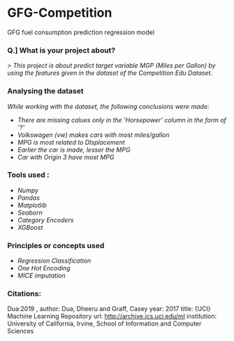 # GFG-Competition
GFG fuel consumption prediction regression model
<h3>Q.] What is your project about?</h3>
<p><em>> This project is about predict target variable MGP (Miles per Gallon) by using the features given in the dataset of the Competition Edu Dataset.</em></p>

<h3>Analysing the dataset</h3>
<p><em>While working with the dataset, the following conclusions were made:
<ul>
    <li>There are missing calues only in the 'Horsepower' column in the form of '?'</li>
    <li>Volkswagen (vw) makes cars with most miles/gallon</li>
    <li>MPG is most related to DIsplacement</li>
    <li>Earlier the car is made, lesser the MPG</li>
    <li>Car with Origin 3 have most MPG</li>
</ul>
</p></em>

<h3>Tools used :</h3>
<p><em>
<ul>
    <li>Numpy</li>
    <li>Pandas</li>
    <li>Matplotlib</li>
    <li>Seaborn</li>
    <li>Category Encoders</li>
    <li>XGBoost</li>
</ul>
</p></em>

<h3>Principles or concepts used</h3>
<p><em>
<ul>
    <li>Regression Classification</li>
    <li>One Hot Encoding</li>
    <li>MICE imputation</li>
</ul>
</p></em>

<h3>Citations:</h3>

Dua:2019 ,
author: Dua, Dheeru and Graff, Casey
year: 2017
title: {UCI} Machine Learning Repository
url: http://archive.ics.uci.edu/ml
institution: University of California, Irvine, School of Information and Computer Sciences

